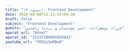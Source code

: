 ```yaml
---
title: "اپیزود ۱۹: Frontend Development"
date: 2018-08-08T13:11:51+04:30
draft: false
subject: "Frontend Development"
guests: "فرزاد یوسف‌زاده، امیر مومنیان و بردیا راستین"
aparat_url: "94xwY"
aparat_id: "15337180085858041"
youtube_url: "fMZUy3oRBw8"
---
```

